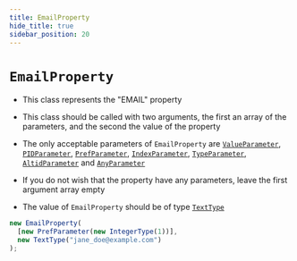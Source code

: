 ```yaml
---
title: EmailProperty
hide_title: true
sidebar_position: 20
---
```


# `EmailProperty`

- This class represents the "EMAIL" property

- This class should be called with two arguments, the first an array of the
  parameters, and the second the value of the property

- The only acceptable parameters of `EmailProperty` are
  [`ValueParameter`](/documentation/parameters/valueparameter),
  [`PIDParameter`](/documentation/parameters/pidparameter),
  [`PrefParameter`](/documentation/parameters/prefparameter),
  [`IndexParameter`](/documentation/parameters/indexparameter),
  [`TypeParameter`](/documentation/parameters/typeparameter),
  [`AltidParameter`](/documentation/parameters/altidparameter) and
  [`AnyParameter`](/documentation/parameters/anyparameter)

- If you do not wish that the property have any parameters, leave the first
  argument array empty

- The value of `EmailProperty` should be of type
  [`TextType`](/documentation/values/texttype-and-textlisttype)

```js
new EmailProperty(
  [new PrefParameter(new IntegerType(1))],
  new TextType("jane_doe@example.com")
);
```
